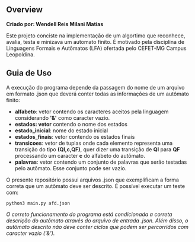 ## Overview
**Criado por: Wendell Reis Milani Matias**

Este projeto conciste na implementação de um algortimo que reconhece, avalia, testa e minizava um automato finito. É motivado pela disciplina de Linguagens Formais e Autômatos (LFA) ofertada pelo CEFET-MG Campus Leopoldina.

## Guia de Uso
A execução do programa depende da passagem do nome de um arquivo em formato .json que deverá conter todas as informações de um autômato finito: 

- **alfabeto**: vetor contendo os caracteres aceitos pela linguagem considerando **'&'** como caracter vazio.
- **estados: vetor** contendo o nome dos estados
- **estado_inicial**: nome do estado inicial
- **estados_finais**: vetor contendo os estados finais
- **transicoes**: vetor de tuplas onde cada elemento representa uma transição do tipo **(QI,c,QF)**, quer dizer uma transição de **QI** para **QF** processando um caracter **c** do alfabeto do autômato.
- **palavras**: vetor contendo um conjunto de palavras que serão testadas pelo autômato. Esse conjunto pode ser vazio.

O presente repositório possui arquivos .json que exemplificam a forma correta que um autômato deve ser descrito. É possível executar um teste com:

```
python3 main.py afd.json
```

*O correto funcionamento do programa está condicionada a correta descrição do autômato através do arquivo de entrada .json. Além disso, o autômato descrito não deve conter ciclos que podem ser percorridos com caracter vazio ('&').*